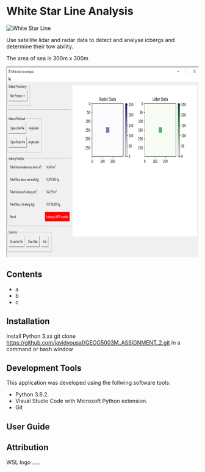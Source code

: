 # White Star Line Analysis 

<img src="src\assets\images\wsl.ico" alt="White Star Line" width="100" height="100">


Use satellite lidar and radar data to detect and analyse icbergs and determine their tow ability.

The area of sea is 300m x 300m

<img src="src\assets\images\wsl_screen_grab.png" alt="White Star Line Analysis main window" width="700" height="500">

## Contents
- a
- b
- c

## Installation
Install Python 3.xx
git clone https://github.com/javidyousaf/GEOG5003M_ASSIGNMENT_2.git
in a command or bash window 
## Development Tools
This application was developed using the follwing software tools:
- Python 3.8.2.
- Visual Studio Code with Microsoft Python extension.
- Git

## User Guide


## Attribution
WSL logo .....